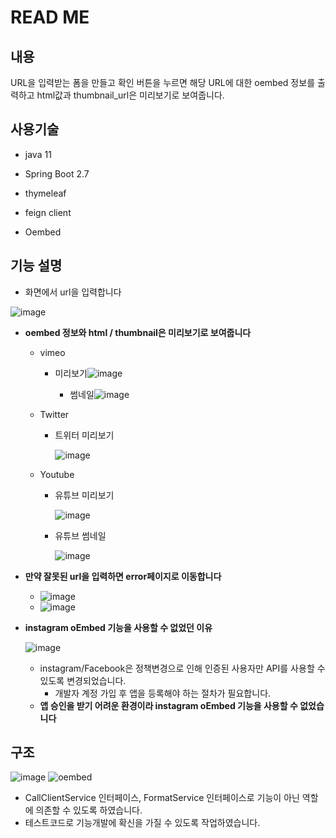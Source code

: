 # READ ME



## 내용

URL을 입력받는 폼을 만들고 확인 버튼을 누르면 해당 URL에 대한 oembed 정보를 출력하고 html값과 thumbnail_url은 미리보기로 보여줍니다.



## 사용기술

- java 11

- Spring Boot 2.7

- thymeleaf

- feign client

- Oembed





## 기능 설명

- 화면에서 url을 입력합니다

![image](https://user-images.githubusercontent.com/120109736/227863691-c6c61d69-34b1-462e-8831-5c5a9c5871f6.png)

- **oembed 정보와 html / thumbnail은 미리보기로 보여줍니다**

  - vimeo

    - 미리보기![image](https://user-images.githubusercontent.com/120109736/227872889-e64892ff-78da-45ff-be2b-9aba694a0db4.png)

      

      - 썸네일![image](https://user-images.githubusercontent.com/120109736/227872933-5a3c6d9f-fd43-4bd2-be1d-bc4855359149.png)

  - Twitter

    - 트위터 미리보기

      ![image](https://user-images.githubusercontent.com/120109736/227874076-bdc17c94-d5cb-4434-9abb-6cdf0c83dab2.png)

  - Youtube

    - 유튜브 미리보기

      ![image](https://user-images.githubusercontent.com/120109736/227873741-21cb1b16-dc8e-43f7-857e-5cb85d72665d.png)

    - 유튜브 썸네일

      ![image](https://user-images.githubusercontent.com/120109736/227873907-5c6be39a-9c11-4186-9c20-df8e40bd6189.png)

- **만약 잘못된 url을 입력하면 error페이지로 이동합니다**
  - ![image](https://user-images.githubusercontent.com/120109736/227874494-d50b9145-2d28-46cc-9872-231438c22917.png)
  - ![image](https://user-images.githubusercontent.com/120109736/227874620-8b04e7bb-2525-4ebb-8490-533ba6e7718e.png)





- **instagram oEmbed 기능을 사용할 수 없었던 이유**

  ![image](https://user-images.githubusercontent.com/120109736/227864112-1434b4fa-7331-422c-8612-8fd485893c86.png)

  - instagram/Facebook은 정책변경으로 인해 인증된 사용자만 API를 사용할 수 있도록 변경되었습니다.
    - 개발자 계정 가입 후 앱을 등록해야 하는 절차가 필요합니다.
  - **앱 승인을 받기 어려운 환경이라 instagram oEmbed 기능을 사용할 수 없었습니다**



## 구조
![image](https://user-images.githubusercontent.com/120109736/228434088-e6a6d077-4e42-4d1a-85ef-f58f33e2cb97.png)
![oembed](https://user-images.githubusercontent.com/120109736/228433665-ea865147-6a02-4c5b-a3cd-745374d2c715.png)
- CallClientService 인터페이스, FormatService 인터페이스로 기능이 아닌 역할에 의존할 수 있도록 하였습니다.
- 테스트코드로 기능개발에 확신을 가질 수 있도록 작업하였습니다.



